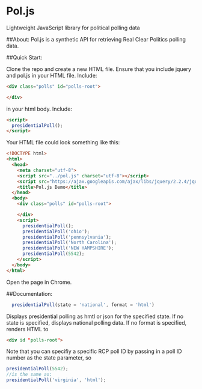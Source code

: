 # Pol.js
Lightweight JavaScript library for political polling data

##About:
Pol.js is a synthetic API for retrieving Real Clear Politics polling data.

##Quick Start:

Clone the repo and create a new HTML file.
Ensure that you include jquery and pol.js in your HTML file.
Include:
```html
<div class="polls" id="polls-root">

</div>
```
in your html body.
Include:
```html
<script>
  presidentialPoll();
</script>
```
Your HTML file could look something like this:
```html
<!DOCTYPE html>
<html>
  <head>
    <meta charset="utf-8">
    <script src="../pol.js" charset="utf-8"></script>
    <script src="https://ajax.googleapis.com/ajax/libs/jquery/2.2.4/jquery.min.js"></script>
    <title>Pol.js Demo</title>
  </head>
  <body>
    <div class="polls" id="polls-root">

    </div>
    <script>
      presidentialPoll();
      presidentialPoll('ohio');
      presidentialPoll('pennsylvania');
      presidentialPoll('North Carolina');
      presidentialPoll('NEW HAMPSHIRE');
      presidentialPoll(5542);
    </script>
  </body>
</html>
```
Open the page in Chrome.

##Documentation:
```JavaScript
  presidentialPoll(state = 'national', format = 'html')
```
Displays presidential polling as hmtl or json for the specified state. If no state is specified, displays national polling data. If no format is specified, renders HTML to
```html
<div id "polls-root">
```
Note that you can specifiy a specific RCP poll ID by passing in a poll ID number as the state parameter, so
```JavaScript
presidentialPoll(5542);
//is the same as:
presidentialPoll('virginia', 'html');
```
